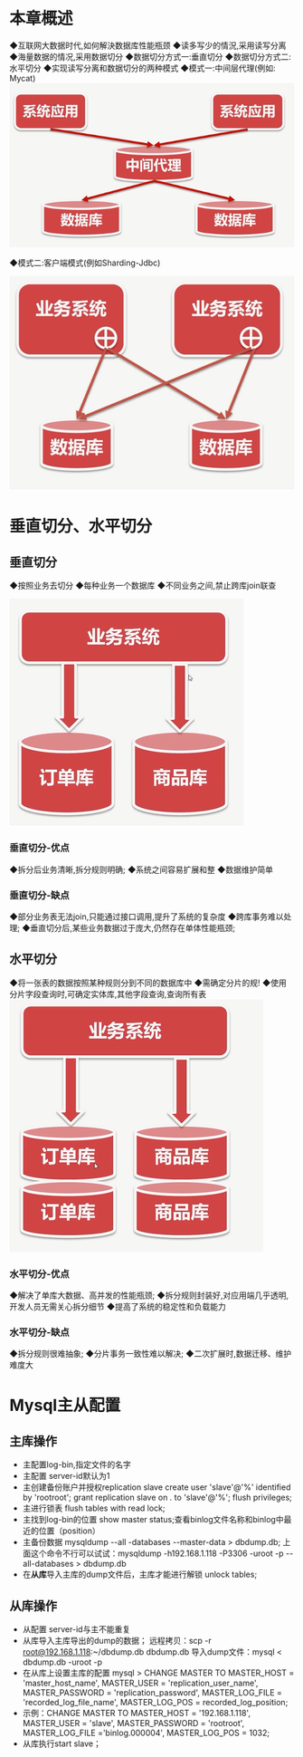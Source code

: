 # 本章概述

◆互联网大数据时代,如何解決数据库性能瓶颈
◆读多写少的情況,采用读写分离
◆海量数据的情况,采用数据切分
◆数据切分方式一:垂直切分
◆数据切分方式二:水平切分
◆实现读写分离和数据切分的两种模式
◆模式一:中间层代理(例如: Mycat)
![image-20220516210814842](pictures/读写分离和分库分表.assets/image-20220516210814842.png)

◆模式二:客户端模式(例如Sharding-Jdbc)

![image-20220516210947551](pictures/读写分离和分库分表.assets/image-20220516210947551.png)

# 垂直切分、水平切分

## 垂直切分

◆按照业务去切分
◆每种业务一个数据库
◆不同业务之间,禁止跨库join联查

![image-20220516211142027](pictures/读写分离和分库分表.assets/image-20220516211142027.png)

### 垂直切分-优点

◆拆分后业务清晰,拆分规则明确;
◆系统之间容易扩展和整
◆数据维护简单

### 垂直切分-缺点

◆部分业务表无法join,只能通过接口调用,提升了系统的复杂度
◆跨库事务难以处理;
◆垂直切分后,某些业务数据过于庞大,仍然存在单体性能瓶颈;

## 水平切分

◆将一张表的数据按照某种规则分到不同的数据库中
◆需确定分片的规!
◆使用分片字段查询时,可确定实体库,其他字段查询,查询所有表
![image-20220516211528996](pictures/读写分离和分库分表.assets/image-20220516211528996.png)

### 水平切分-优点

◆解决了单库大数据、高并发的性能瓶颈;
◆拆分规则封装好,对应用端几乎透明,开发人员无需关心拆分细节
◆提高了系统的稳定性和负载能力

### 水平切分-缺点

◆拆分规则很难抽象; 
◆分片事务一致性难以解决;
◆二次扩展时,数据迁移、维护难度大

# Mysql主从配置

## 主库操作

- 主配置log-bin,指定文件的名字
- 主配置 server-id默认为1
- 主创建备份账户并授权replication slave
    create user 'slave'@'%' identified by 'rootroot';
    grant replication slave on  *.* to  'slave'@'%'; 
    flush privileges;
- 主进行锁表
    flush tables with read lock;
- 主找到log-bin的位置
    show master status;查看binlog文件名称和binlog中最近的位置（position）
- 主备份数据
    mysqldump --all -databases --master-data > dbdump.db;
    上面这个命令不行可以试试：mysqldump -h192.168.1.118 -P3306 -uroot -p --all-databases > dbdump.db
- 在**从库**导入主库的dump文件后，主库才能进行解锁 unlock tables;

## 从库操作

- 从配置 server-id与主不能重复
- 从库导入主库导出的dump的数据；
    远程拷贝：scp -r root@192.168.1.118:~/dbdump.db dbdump.db 
    导入dump文件：mysql < dbdump.db -uroot -p 
- 在从库上设置主库的配置 
    mysql > CHANGE MASTER TO
    MASTER_HOST = 'master_host_name',
    MASTER_USER = 'replication_user_name',
    MASTER_PASSWORD = 'replication_password',
    MASTER_LOG_FILE = 'recorded_log_file_name',
    MASTER_LOG_POS  = recorded_log_position;
- 示例：CHANGE MASTER TO
    MASTER_HOST = '192.168.1.118',
    MASTER_USER = 'slave',
    MASTER_PASSWORD = 'rootroot',
    MASTER_LOG_FILE ='binlog.000004',
    MASTER_LOG_POS  = 1032;
- 从库执行start slave；
